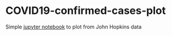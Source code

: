 # COVID19-confirmed-cases-plot

Simple [jupyter notebook](COVID19_confirmed_cases_align.ipynb) to plot from John Hopkins data
